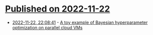 # [Published on 2022-11-22](index.md)

* [2022-11-22, 22:08:41](https://news.ycombinator.com/item?id=33712243) - [A toy example of Bayesian hyperparameter optimization on parallel cloud VMs](https://sidsite.com/posts/kubeflow-hyperparam-opt/)
